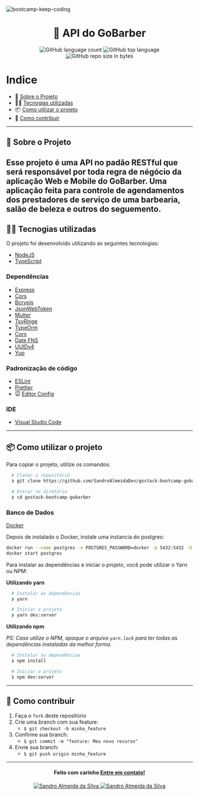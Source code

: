 ![bootcamp-keep-coding](https://user-images.githubusercontent.com/58606794/80931247-e2503080-8d8e-11ea-81c7-67ca728fb2a1.png)


<h1 align="center">
  🚀️ API do GoBarber
</h1>

<p align="center">
  <img alt="GitHub language count" src="https://img.shields.io/github/languages/count/SandroAlmeidaDev/gostack-bootcamp-gobarber">

  <img alt="GitHub top language" src="https://img.shields.io/github/languages/top/SandroAlmeidaDev/gostack-bootcamp-gobarber?logo=typescript">

  <img alt="GitHub repo size in bytes" src="https://img.shields.io/github/repo-size/SandroAlmeidaDev/gostack-bootcamp-gobarber?color=green">

  <br>
</p>


# Indice

- :rocket: [Sobre o Projeto](#rocket-sobre-o-projeto)
- 👨‍💻️ [Tecnogias utilizadas](#%EF%B8%8F-tecnogias-utilizadas)
- 📦️ [Como utilizar o projeto](#%EF%B8%8F-como-utilizar-o-projeto)
- 🤔️ [Como contribuir](#%EF%B8%8F-como-contribuir)

---

## :rocket: Sobre o Projeto
Esse projeto é uma API no padão RESTful que será responsável por toda regra de négócio da aplicação Web e Mobile do GoBarber. Uma aplicação feita para controle de agendamentos dos prestadores de serviço de uma barbearia, salão de beleza e outros do seguemento.
---

## 👨‍💻️ Tecnogias utilizadas

O projeto foi desenvolvido utilizando as seguintes tecnologias:

- [NodeJS](https://nodejs.org/en/)
- [TypeScript](https://www.typescriptlang.org/)

### Dependências

  - [Express](https://expressjs.com/pt-br/)
  - [Cors](https://github.com/expressjs/cors)
  - [Bcrypjs](https://github.com/dcodeIO/bcrypt.js)
  - [JsonWebToken](https://github.com/auth0/node-jsonwebtoken)
  - [Multer](https://github.com/expressjs/multer)
  - [TsyRinge](https://github.com/Microsoft/tsyringe/)
  - [TypeOrm](https://github.com/typeorm/typeorm) 
  - [Cors](https://github.com/expressjs/cors)
  - [Date FNS](https://date-fns.org/)
  - [UUIDv4](https://github.com/thenativeweb/uuidv4#readme)
  - [Yup](https://github.com/jquense/yup)

### Padronização de código

  - [ESLint](https://eslint.org/)
  - [Prettier](https://prettier.io/)
  - :mouse: [Editor Config](https://editorconfig.org/)

### IDE

  - [Visual Studio Code](https://code.visualstudio.com/)

---

## 📦️ Como utilizar o projeto

Para copiar o projeto, utilize os comandos:

```bash
  # Clonar o repositório
  ❯ git clone https://github.com/SandroAlmeidaDev/gostack-bootcamp-gobarber.git

  # Entrar no diretório
  ❯ cd gostack-bootcamp-gobarber
```

### Banco de Dados

[Docker](https://www.docker.com/)

Depois de instalado o Docker, instale uma instancia do postgres:
```bash
docker run --name postgres -e POSTGRES_PASSWORD=docker -p 5432:5432 -d postgres
docker start postgres
```

Para instalar as dependências e iniciar o projeto, você pode utilizar o Yarn ou NPM:

**Utilizando yarn**

```bash
  # Instalar as dependências
  ❯ yarn

  # Iniciar o projeto
  ❯ yarn dev:server
```

**Utilizando npm**

*PS: Caso utilize o NPM, apaque o arquivo `yarn.lock` para ter todas as dependências instaladas da melhor forma.*

```bash
  # Instalar as dependências
  ❯ npm install

  # Iniciar o projeto
  ❯ npm dev:server
```

---

## 🤔️ Como contribuir

1. Faça o `fork` deste repositório
2. Crie uma branch com sua feature:
   - `$ git checkout -b minha_feature`
3. Confirme sua branch:
   - `$ git commit -m "feature: Meu novo recurso"`
4. Envie sua branch:
   - `$ git push origin minha_feature`

---

<h4 align="center">
  Feito com carinho <a href="mailto:sandro.almeida.silva17@gmail.com">Entre em contato!</a>
</h4>
<p align="center">
  <a href="https://www.linkedin.com/in/sandro-almeida-09664513a/">
    <img alt="Sandro Almeida da Silva" src="https://img.shields.io/badge/sandro-almeida-09664513a?style=flat&logoColor=white&logo=linkedin">
  <a href="https://twitter.com/jerpbtu">
    <img alt="Sandro Almeida da Silva" src="https://img.shields.io/twitter/follow/sanndro?style=flat&logoColor=white&logo=Twitter">
  </a>
</p>

